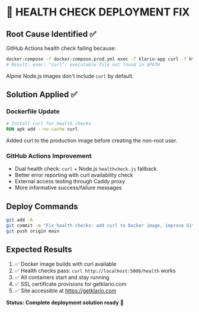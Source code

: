 # 🎯 HEALTH CHECK DEPLOYMENT FIX

## Root Cause Identified ✅
GitHub Actions health check failing because:
```bash
docker-compose -f docker-compose.prod.yml exec -T klario-app curl -f http://localhost:5000/health
# Result: exec: "curl": executable file not found in $PATH
```

Alpine Node.js images don't include `curl` by default.

## Solution Applied ✅

### Dockerfile Update
```dockerfile
# Install curl for health checks
RUN apk add --no-cache curl
```
Added curl to the production image before creating the non-root user.

### GitHub Actions Improvement
- Dual health check: `curl` + Node.js `healthcheck.js` fallback
- Better error reporting with curl availability check
- External access testing through Caddy proxy
- More informative success/failure messages

## Deploy Commands
```bash
git add -A
git commit -m "Fix health checks: add curl to Docker image, improve GitHub Actions"
git push origin main
```

## Expected Results
1. ✅ Docker image builds with curl available
2. ✅ Health checks pass: `curl http://localhost:5000/health` works
3. ✅ All containers start and stay running
4. ✅ SSL certificate provisions for getklario.com
5. ✅ Site accessible at https://getklario.com

**Status: Complete deployment solution ready** 🚀
